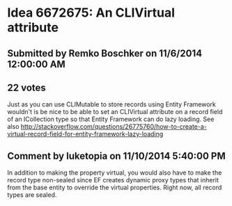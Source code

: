 # Idea 6672675: An CLIVirtual attribute

## Submitted by Remko Boschker on 11/6/2014 12:00:00 AM

## 22 votes

Just as you can use CLIMutable to store records using Entity Framework wouldn't is be nice to be able to set an CLIVirtual attribute on a record field of an ICollection type so that Entity Framework can do lazy loading. See also http://stackoverflow.com/questions/26775760/how-to-create-a-virtual-record-field-for-entity-framework-lazy-loading


## Comment by luketopia on 11/10/2014 5:40:00 PM

In addition to making the property virtual, you would also have to make the record type non-sealed since EF creates dynamic proxy types that inherit from the base entity to override the virtual properties. Right now, all record types are sealed.
